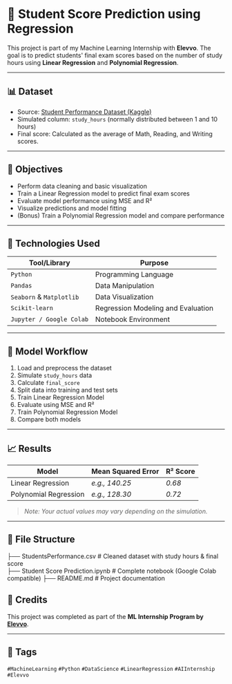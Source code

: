 # 🧠 Student Score Prediction using Regression

This project is part of my Machine Learning Internship with **Elevvo**. The goal is to predict students' final exam scores based on the number of study hours using **Linear Regression** and **Polynomial Regression**.

---

## 📊 Dataset

- Source: [Student Performance Dataset (Kaggle)](https://www.kaggle.com/datasets/spscientist/students-performance-in-exams)
- Simulated column: `study_hours` (normally distributed between 1 and 10 hours)
- Final score: Calculated as the average of Math, Reading, and Writing scores.

---

## 💼 Objectives

- Perform data cleaning and basic visualization
- Train a Linear Regression model to predict final exam scores
- Evaluate model performance using MSE and R²
- Visualize predictions and model fitting
- (Bonus) Train a Polynomial Regression model and compare performance

---

## 🔧 Technologies Used

| Tool/Library      | Purpose                              |
|------------------|--------------------------------------|
| `Python`          | Programming Language                 |
| `Pandas`          | Data Manipulation                    |
| `Seaborn` & `Matplotlib` | Data Visualization             |
| `Scikit-learn`    | Regression Modeling and Evaluation   |
| `Jupyter / Google Colab` | Notebook Environment           |

---

## 🚀 Model Workflow

1. Load and preprocess the dataset
2. Simulate `study_hours` data
3. Calculate `final_score`
4. Split data into training and test sets
5. Train Linear Regression Model
6. Evaluate using MSE and R²
7. Train Polynomial Regression Model
8. Compare both models

---

## 📈 Results

| Model                | Mean Squared Error | R² Score |
|---------------------|--------------------|----------|
| Linear Regression    | *e.g., 140.25*     | *0.68*   |
| Polynomial Regression| *e.g., 128.30*     | *0.72*   |

> *Note: Your actual values may vary depending on the simulation.*

---

## 📂 File Structure
├── StudentsPerformance.csv # Cleaned dataset with study hours & final score                                                                      
├── Student Score Prediction.ipynb # Complete notebook (Google Colab compatible)
├── README.md # Project documentation


## 📣 Credits

This project was completed as part of the **ML Internship Program by [Elevvo](https://www.linkedin.com/company/elevvo/)**.

---

## 📌 Tags

`#MachineLearning` `#Python` `#DataScience` `#LinearRegression` `#AIInternship` `#Elevvo`
